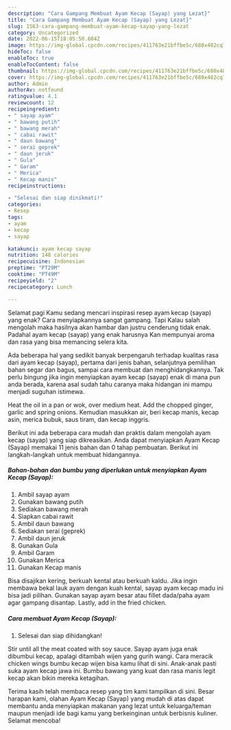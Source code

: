 ```yaml
---
description: "Cara Gampang Membuat Ayam Kecap (Sayap) yang Lezat}"
title: "Cara Gampang Membuat Ayam Kecap (Sayap) yang Lezat}"
slug: 1563-cara-gampang-membuat-ayam-kecap-sayap-yang-lezat
category: Uncategorized
date: 2022-06-15T18:05:50.604Z
image: https://img-global.cpcdn.com/recipes/411763e21bffbe5c/680x482cq70/ayam-kecap-sayap-foto-resep-utama.jpg
hideToc: false
enableToc: true
enableTocContent: false
thumbnail: https://img-global.cpcdn.com/recipes/411763e21bffbe5c/680x482cq70/ayam-kecap-sayap-foto-resep-utama.jpg
cover: https://img-global.cpcdn.com/recipes/411763e21bffbe5c/680x482cq70/ayam-kecap-sayap-foto-resep-utama.jpg
author: Admin
authorAv: notfound
ratingvalue: 4.1
reviewcount: 12
recipeingredient:
- " sayap ayam"
- " bawang putih"
- " bawang merah"
- " cabai rawit"
- " daun bawang"
- " serai geprek"
- " daun jeruk"
- " Gula"
- " Garam"
- " Merica"
- " Kecap manis"
recipeinstructions:

- "Selesai dan siap dinikmati!"
categories:
- Resep
tags:
- ayam
- kecap
- sayap

katakunci: ayam kecap sayap 
nutrition: 148 calories
recipecuisine: Indonesian
preptime: "PT29M"
cooktime: "PT49M"
recipeyield: "2"
recipecategory: Lunch

---
```



Selamat pagi Kamu sedang mencari inspirasi resep ayam kecap (sayap) yang enak? Cara menyiapkannya sangat gampang. Tapi Kalau salah mengolah maka hasilnya akan hambar dan justru cenderung tidak enak. Padahal ayam kecap (sayap) yang enak harusnya Kan mempunyai aroma dan rasa yang bisa memancing selera kita.


Ada beberapa hal yang sedikit banyak berpengaruh terhadap kualitas rasa dari ayam kecap (sayap), pertama dari jenis bahan, selanjutnya pemilihan bahan segar dan bagus, sampai cara membuat dan menghidangkannya. Tak perlu bingung jika ingin menyiapkan ayam kecap (sayap) enak di mana pun anda berada, karena asal sudah tahu caranya maka hidangan ini mampu menjadi suguhan istimewa.

Heat the oil in a pan or wok, over medium heat. Add the chopped ginger, garlic and spring onions. Kemudian masukkan air, beri kecap manis, kecap asin, merica bubuk, saus tiram, dan kecap inggris.


Berikut ini ada beberapa cara mudah dan praktis dalam mengolah ayam kecap (sayap) yang siap dikreasikan. Anda dapat menyiapkan Ayam Kecap (Sayap) memakai 11 jenis bahan dan 0 tahap pembuatan. Berikut ini langkah-langkah untuk membuat hidangannya.

<!--inarticleads1-->

##### Bahan-bahan dan bumbu yang diperlukan untuk menyiapkan Ayam Kecap (Sayap):

1. Ambil  sayap ayam
1. Gunakan  bawang putih
1. Sediakan  bawang merah
1. Siapkan  cabai rawit
1. Ambil  daun bawang
1. Sediakan  serai (geprek)
1. Ambil  daun jeruk
1. Gunakan  Gula
1. Ambil  Garam
1. Gunakan  Merica
1. Gunakan  Kecap manis


Bisa disajikan kering, berkuah kental atau berkuah kaldu. Jika ingin membawa bekal lauk ayam dengan kuah kental, sayap ayam kecap madu ini bisa jadi pilihan. Gunakan sayap ayam besar atau fillet dada/paha ayam agar gampang disantap. Lastly, add in the fried chicken. 

<!--inarticleads2-->

##### Cara membuat Ayam Kecap (Sayap):


1. Selesai dan siap dihidangkan!

Stir until all the meat coated with soy sauce. Sayap ayam juga enak dibumbui kecap, apalagi ditambah wijen yang gurih wangi. Cara meracik chicken wings bumbu kecap wijen bisa kamu lihat di sini. Anak-anak pasti suka ayam kecap jawa ini. Bumbu bawang yang kuat dan rasa manis legit kecap akan bikin mereka ketagihan. 

Terima kasih telah membaca resep yang tim kami tampilkan di sini. Besar harapan kami, olahan Ayam Kecap (Sayap) yang mudah di atas dapat membantu anda menyiapkan makanan yang lezat untuk keluarga/teman maupun menjadi ide bagi kamu yang berkeinginan untuk berbisnis kuliner. Selamat mencoba!
